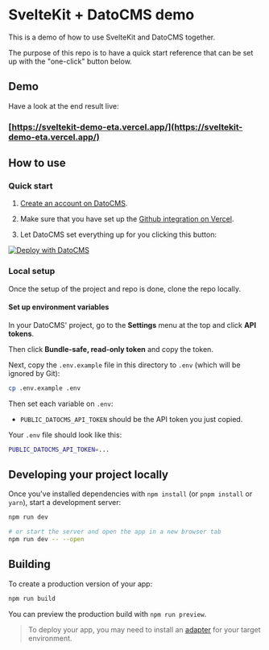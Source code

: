 # SvelteKit + DatoCMS demo

This is a demo of how to use SvelteKit and DatoCMS together.

The purpose of this repo is to have a quick start reference that can be set up with the "one-click" button below.
## Demo

Have a look at the end result live:

### [https://sveltekit-demo-eta.vercel.app/](https://sveltekit-demo-eta.vercel.app/)

## How to use

### Quick start

1. [Create an account on DatoCMS](https://datocms.com).

2. Make sure that you have set up the [Github integration on Vercel](https://vercel.com/docs/git/vercel-for-github).

3. Let DatoCMS set everything up for you clicking this button:

[![Deploy with DatoCMS](https://dashboard.datocms.com/deploy/button.svg)](https://dashboard.datocms.com/deploy?repo=datocms/sveltekit-demo)

### Local setup

Once the setup of the project and repo is done, clone the repo locally.

#### Set up environment variables

In your DatoCMS' project, go to the **Settings** menu at the top and click **API tokens**.

Then click **Bundle-safe, read-only token** and copy the token.

Next, copy the `.env.example` file in this directory to `.env` (which will be ignored by Git):

```bash
cp .env.example .env
```

Then set each variable on `.env`:

- `PUBLIC_DATOCMS_API_TOKEN` should be the API token you just copied.

Your `.env` file should look like this:

```bash
PUBLIC_DATOCMS_API_TOKEN=...
```

## Developing your project locally

Once you've installed dependencies with `npm install` (or `pnpm install` or `yarn`), start a development server:

```bash
npm run dev

# or start the server and open the app in a new browser tab
npm run dev -- --open
```

## Building

To create a production version of your app:

```bash
npm run build
```

You can preview the production build with `npm run preview`.

> To deploy your app, you may need to install an [adapter](https://kit.svelte.dev/docs/adapters) for your target environment.
